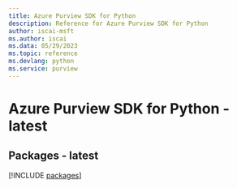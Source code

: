 ```yaml
---
title: Azure Purview SDK for Python
description: Reference for Azure Purview SDK for Python
author: iscai-msft
ms.author: iscai
ms.data: 05/29/2023
ms.topic: reference
ms.devlang: python
ms.service: purview
---
```

# Azure Purview SDK for Python - latest
## Packages - latest
[!INCLUDE [packages](purview-index.md)]